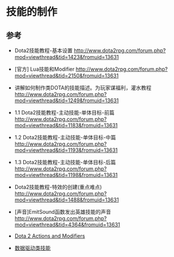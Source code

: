 # 技能的制作













## 参考

- Dota2技能教程-基本设置
  http://www.dota2rpg.com/forum.php?mod=viewthread&tid=1423&fromuid=13631
  
- [官方] Lua技能和Modifier
  http://www.dota2rpg.com/forum.php?mod=viewthread&tid=2150&fromuid=13631

- 讲解如何制作类DOTA的技能描述。为玩家谋福利，灌水教程
  http://www.dota2rpg.com/forum.php?mod=viewthread&tid=1249&fromuid=13631
  
- 1.1 Dota2技能教程-主动技能-单体目标-前篇
  http://www.dota2rpg.com/forum.php?mod=viewthread&tid=1183&fromuid=13631
  
- 1.2 Dota2技能教程-主动技能-单体目标-中篇
  http://www.dota2rpg.com/forum.php?mod=viewthread&tid=1193&fromuid=13631
  
- 1.3 Dota2技能教程-主动技能-单体目标-后篇
  http://www.dota2rpg.com/forum.php?mod=viewthread&tid=1198&fromuid=13631
  
- Dota2技能教程-特效的创建(重点难点)
  http://www.dota2rpg.com/forum.php?mod=viewthread&tid=1488&fromuid=13631
  
- [声音]EmitSound函数发出英雄技能的声音
  http://www.dota2rpg.com/forum.php?mod=viewthread&tid=4364&fromuid=13631
  
- [Dota 2 Actions and Modifiers](https://developer.valvesoftware.com/wiki/Dota_2_Actions_and_Modifiers)
- [数据驱动类技能](https://developer.valvesoftware.com/wiki/Dota_2_Workshop_Tools:zh-cn/Scripting:zh-cn/Abilities_Data_Driven:zh-cn)
